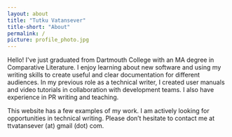 ```yaml
---
layout: about
title: "Tutku Vatansever"
title-short: "About"
permalink: /
picture: profile_photo.jpg
---
```


Hello! I've just graduated from Dartmouth College with an MA degree in Comparative Literature. I enjoy learning about new software and using my writing skills to create useful and clear documentation for different audiences. In my previous role as a technical writer, I created user manuals and video tutorials in collaboration with development teams. I also have experience in PR writing and teaching.

This website has a few examples of my work. I am actively looking for opportunities in technical writing. Please don’t hesitate to contact me at ttvatansever (at) gmail (dot) com.
